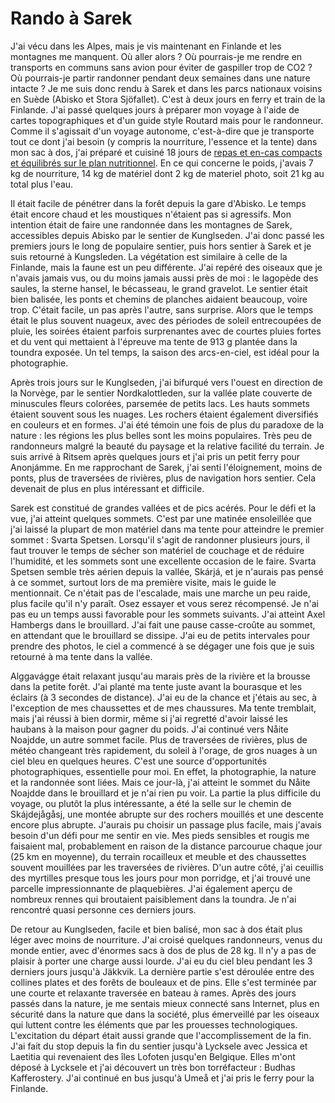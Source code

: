 # Rando à Sarek

J'ai vécu dans les Alpes, mais je vis maintenant en Finlande et les montagnes me manquent. Où aller alors ? Où pourrais-je me rendre en transports en communs sans avion pour éviter de gaspiller trop de CO2 ? Où pourrais-je partir randonner pendant deux semaines dans une nature intacte ? Je me suis donc rendu à Sarek et dans les parcs nationaux voisins en Suède (Abisko et Stora Sjöfallet). C'est à deux jours en ferry et train de la Finlande. J'ai passé quelques jours à préparer mon voyage à l'aide de cartes topographiques et d'un guide style Routard mais pour le randonneur. Comme il s'agissait d'un voyage autonome, c'est-à-dire que je transporte tout ce dont j'ai besoin (y compris la nourriture, l'essence et la tente) dans mon sac à dos, j'ai préparé et cuisiné 18 jours de [repas et en-cas compacts et équilibrés sur le plan nutritionnel](https://blog.explorewilder.com/backcountry-cooking.html). En ce qui concerne le poids, j'avais 7 kg de nourriture, 14 kg de matériel dont 2 kg de materiel photo, soit 21 kg au total plus l'eau.

Il était facile de pénétrer dans la forêt depuis la gare d'Abisko. Le temps était encore chaud et les moustiques n'étaient pas si agressifs. Mon intention était de faire une randonnée dans les montagnes de Sarek, accessibles depuis Abisko par le sentier de Kunglseden. J'ai donc passé les premiers jours le long de populaire sentier, puis hors sentier à Sarek et je suis retourné à Kungsleden. La végétation est similaire à celle de la Finlande, mais la faune est un peu différente. J'ai repéré des oiseaux que je n'avais jamais vus, ou du moins jamais aussi près de moi : le lagopède des saules, la sterne hansel, le bécasseau, le grand gravelot. Le sentier était bien balisée, les ponts et chemins de planches aidaient beaucoup, voire trop. C'était facile, un pas après l'autre, sans surprise. Alors que le temps était le plus souvent nuageux, avec des périodes de soleil entrecoupées de pluie, les soirées étaient parfois surprenantes avec de courtes pluies fortes et du vent qui mettaient à l'épreuve ma tente de 913 g plantée dans la toundra exposée. Un tel temps, la saison des arcs-en-ciel, est idéal pour la photographie.

Après trois jours sur le Kunglseden, j'ai bifurqué vers l'ouest en direction de la Norvège, par le sentier Nordkalottleden, sur la vallée plate couverte de minuscules fleurs colorées, parsemée de petits lacs. Les hauts sommets étaient souvent sous les nuages. Les rochers étaient également diversifiés en couleurs et en formes. J'ai été témoin une fois de plus du paradoxe de la nature : les régions les plus belles sont les moins populaires. Très peu de randonneurs malgré la beauté du paysage et la relative facilité du terrain. Je suis arrivé à Ritsem après quelques jours et j'ai pris un petit ferry pour Anonjámme. En me rapprochant de Sarek, j'ai senti l'éloignement, moins de ponts, plus de traversées de rivières, plus de navigation hors sentier. Cela devenait de plus en plus intéressant et difficile.

Sarek est constitué de grandes vallées et de pics acérés. Pour le défi et la vue, j'ai atteint quelques sommets. C'est par une matinée ensoleillée que j'ai laissé la plupart de mon matériel dans ma tente pour atteindre le premier sommet : Svarta Spetsen. Lorsqu'il s'agit de randonner plusieurs jours, il faut trouver le temps de sécher son matériel de couchage et de réduire l'humidité, et les sommets sont une excellente occasion de le faire. Svarta Spetsen semble très aérien depuis la vallée, Skárjá, et je n'aurais pas pensé à ce sommet, surtout lors de ma première visite, mais le guide le mentionnait. Ce n'était pas de l'escalade, mais une marche un peu raide, plus facile qu'il n'y paraît. Osez essayer et vous serez récompensé. Je n'ai pas eu un temps aussi favorable pour les sommets suivants. J'ai atteint Axel Hambergs dans le brouillard. J'ai fait une pause casse-croûte au sommet, en attendant que le brouillard se dissipe. J'ai eu de petits intervales pour prendre des photos, le ciel a commencé à se dégager une fois que je suis retourné à ma tente dans la vallée.

Alggavágge était relaxant jusqu'au marais près de la rivière et la brousse dans la petite forêt. J'ai planté ma tente juste avant la bourasque et les éclairs (à 3 secondes de distance). J'ai eu de la chance et j'étais au sec, à l'exception de mes chaussettes et de mes chaussures. Ma tente tremblait, mais j'ai réussi à bien dormir, même si j'ai regretté d'avoir laissé les haubans à la maison pour gagner du poids. J'ai continué vers Nåite Noajdde, un autre sommet facile. Plus de traversées de rivières, plus de météo changeant très rapidement, du soleil à l'orage, de gros nuages à un ciel bleu en quelques heures. C'est une source d'opportunités photographiques, essentielle pour moi. En effet, la photographie, la nature et la randonnée sont liées. Mais ce jour-là, j'ai atteint le sommet du Nåite Noajdde dans le brouillard et je n'ai rien pu voir. La partie la plus difficile du voyage, ou plutôt la plus intéressante, a été la selle sur le chemin de Skájdejågåsj, une montée abrupte sur des rochers mouillés et une descente encore plus abrupte. J'aurais pu choisir un passage plus facile, mais j'avais besoin d'un défi pour me sentir en vie. Mes pieds sensibles et rougis me faisaient mal, probablement en raison de la distance parcourue chaque jour (25 km en moyenne), du terrain rocailleux et meuble et des chaussettes souvent mouillées par les traversées de rivières. D'un autre côté, j'ai ceuillis des myrtilles presque tous les jours pour mon porridge, et j'ai trouvé une parcelle impressionnante de plaquebières. J'ai également aperçu de nombreux rennes qui broutaient paisiblement dans la toundra. Je n'ai rencontré quasi personne ces derniers jours.

De retour au Kunglseden, facile et bien balisé, mon sac à dos était plus léger avec moins de nourriture. J'ai croisé quelques randonneurs, venus du monde entier, avec d'énormes sacs à dos de plus de 28 kg. Il n'y a pas de plaisir à porter une charge aussi lourde. J'ai eu du ciel bleu pendant les 3 derniers jours jusqu'à Jäkkvik. La dernière partie s'est déroulée entre des collines plates et des forêts de bouleaux et de pins. Elle s'est terminée par une courte et relaxante traversée en bateau à rames. Après des jours passés dans la nature, je me sentais mieux connecté sans Internet, plus en sécurité dans la nature que dans la société, plus émerveillé par les oiseaux qui luttent contre les éléments que par les prouesses technologiques. L'excitation du départ était aussi grande que l'accomplissement de la fin. J'ai fait du stop depuis la fin du sentier jusqu'à Lycksele avec Jessica et Laetitia qui revenaient des îles Lofoten jusqu'en Belgique. Elles m'ont déposé à Lycksele et j'ai découvert un très bon torréfacteur : Budhas Kafferostery. J'ai continué en bus jusqu'à Umeå et j'ai pris le ferry pour la Finlande.
